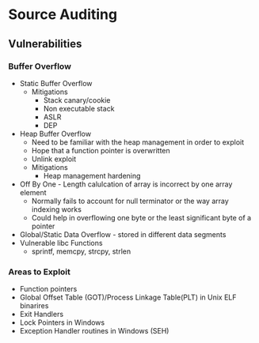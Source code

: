 # Source Auditing
## Vulnerabilities
### Buffer Overflow
* Static Buffer Overflow
  * Mitigations
    * Stack canary/cookie
    * Non executable stack
    * ASLR
    * DEP
* Heap Buffer Overflow
  * Need to be familiar with the heap management in order to exploit
  * Hope that a function pointer is overwritten
  * Unlink exploit
  * Mitigations
    * Heap management hardening
* Off By One - Length calulcation of array is incorrect by one array element
  * Normally fails to account for null terminator or the way array indexing works
  * Could help in overflowing one byte or the least significant byte of a pointer
* Global/Static Data Overflow - stored in different data segments
* Vulnerable libc Functions
  * sprintf, memcpy, strcpy, strlen
### Areas to Exploit
* Function pointers
* Global Offset Table (GOT)/Process Linkage Table(PLT) in Unix ELF binarires
* Exit Handlers
* Lock Pointers in Windows
* Exception Handler routines in Windows (SEH)
